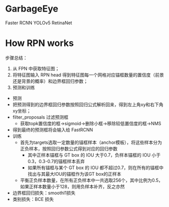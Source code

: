# GarbageEye

Faster RCNN
YOLOv5
RetinaNet


# How RPN works

步骤总结：
1. 从 FPN 中获取特征图；
2. 将特征图输入 RPN head 得到特征图每一个网格对应锚框数量的置信度（前景还是背景的概率）和边界框回归参数；
3. 预测和训练
  - 预测
  - 把预测得到的边界框回归参数按照回归公式解析回来，得到左上角xy和右下角xy坐标；
  - filter_proposals 过滤预测框
    - 获取topk置信度的框->sigmoid->删除小框->移除较低置信度的框->NMS
  - 得到最终的预测框将会输入给 FastRCNN
  - 训练
    - 首先为targets选取一定数量的锚框样本（anchor模板），将这些样本分为正负样本，按照回归参数公式得到对应的回归参数
      - 其中正样本锚框与 GT box 的 IOU 大于0.7，负样本锚框的 IOU 小于0.3，0.3-0.7的锚框样本丢弃
      - 如果所有锚框与某个 GT box 的 IOU 都不超过0.7，则在所有的锚框中找出与其最大IOU的锚框作为该GT box的正样本
    - 平衡正负样本数量，在所有正负样本中一共选取256个，其中比例为0.5，如果正样本数量小于128，则用负样本补齐，反之亦然
  - 边界框回归损失：smoothl1损失
  - 类别损失：BCE 损失
